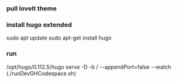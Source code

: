 ### pull loveIt theme

### install hugo extended
sudo apt update
sudo apt-get install hugo

### run
/opt/hugo/0.112.5/hugo serve -D -b / --appendPort=false --watch
(./runDevGHCodespace.sh)
